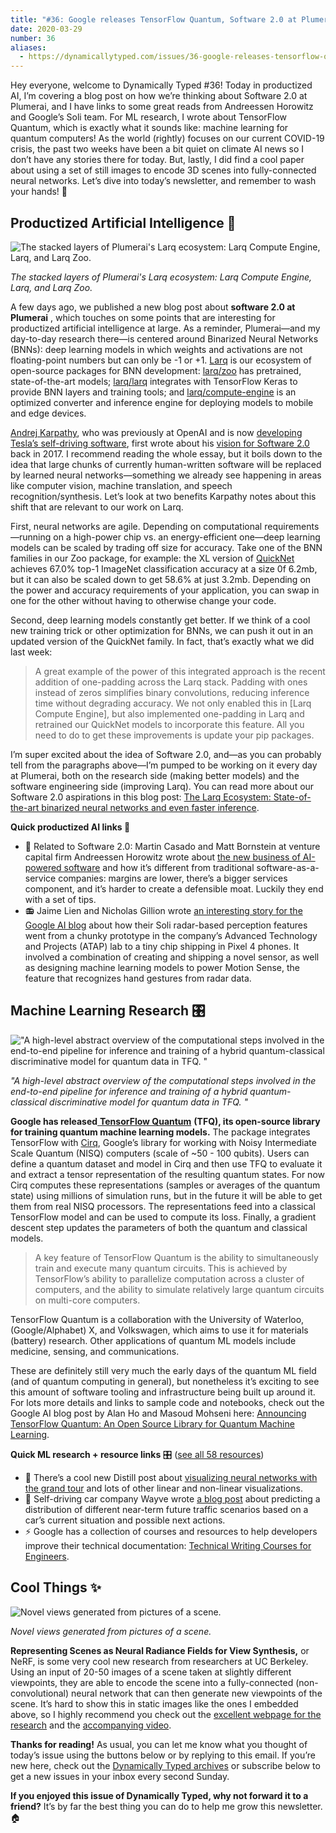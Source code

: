 ```yaml
---
title: "#36: Google releases TensorFlow Quantum, Software 2.0 at Plumerai, and encoding scenes in neural networks "
date: 2020-03-29
number: 36
aliases:
  - https://dynamicallytyped.com/issues/36-google-releases-tensorflow-quantum-software-2-0-at-plumerai-and-encoding-scenes-in-neural-networks-233576
---
```


Hey everyone, welcome to Dynamically Typed #36!
Today in productized AI, I’m covering a blog post on how we’re thinking about Software 2.0 at Plumerai, and I have links to some great reads from Andreessen Horowitz and Google’s Soli team.
For ML research, I wrote about TensorFlow Quantum, which is exactly what it sounds like: machine learning for quantum computers!
As the world (rightly) focuses on our current COVID-19 crisis, the past two weeks have been a bit quiet on climate AI news so I don’t have any stories there for today.
But, lastly, I did find a cool paper about using a set of still images to encode 3D scenes into fully-connected neural networks.
Let’s dive into today’s newsletter, and remember to wash your hands!
🧼

## Productized Artificial Intelligence 🔌

![The stacked layers of Plumerai's Larq ecosystem: Larq Compute Engine, Larq, and Larq Zoo.](https://s3.amazonaws.com/revue/items/images/005/738/442/mail/e258d2c35f85915cd06789baaa2ea06b.png?1585392392)

_The stacked layers of Plumerai's Larq ecosystem: Larq Compute Engine, Larq, and Larq Zoo._

A few days ago, we published a new blog post about **software 2.0 at Plumerai** , which touches on some points that are interesting for productized artificial intelligence at large.
As a reminder, Plumerai—and my day-to-day research there—is centered around Binarized Neural Networks (BNNs): deep learning models in which weights and activations are not floating-point numbers but can only be -1 or +1.
[Larq](https://larq.dev?utm_campaign=Dynamically%20Typed&utm_medium=email&utm_source=Revue%20newsletter) is our ecosystem of open-source packages for BNN development: [larq/zoo](https://github.com/larq/zoo?utm_campaign=Dynamically%20Typed&utm_medium=email&utm_source=Revue%20newsletter) has pretrained, state-of-the-art models; [larq/larq](https://github.com/larq/larq?utm_campaign=Dynamically%20Typed&utm_medium=email&utm_source=Revue%20newsletter) integrates with TensorFlow Keras to provide BNN layers and training tools; and [larq/compute-engine](https://github.com/larq/compute-engine?utm_campaign=Dynamically%20Typed&utm_medium=email&utm_source=Revue%20newsletter) is an optimized converter and inference engine for deploying models to mobile and edge devices.

[Andrej Karpathy](https://twitter.com/karpathy?utm_campaign=Dynamically%20Typed&utm_medium=email&utm_source=Revue%20newsletter), who was previously at OpenAI and is now [developing Tesla’s self-driving software](https://www.youtube.com/watch?t=6676s&utm_campaign=Dynamically%20Typed&utm_medium=email&utm_source=Revue%20newsletter&v=Ucp0TTmvqOE), first wrote about his [vision for Software 2.0](https://medium.com/@karpathy/software-2-0-a64152b37c35?utm_campaign=Dynamically%20Typed&utm_medium=email&utm_source=Revue%20newsletter) back in 2017.
I recommend reading the whole essay, but it boils down to the idea that large chunks of currently human-written software will be replaced by learned neural networks—something we already see happening in areas like computer vision, machine translation, and speech recognition/synthesis.
Let’s look at two benefits Karpathy notes about this shift that are relevant to our work on Larq.

First, neural networks are agile.
Depending on computational requirements—running on a high-power chip vs.
an energy-efficient one—deep learning models can be scaled by trading off size for accuracy.
Take one of the BNN families in our Zoo package, for example: the XL version of [QuickNet](https://docs.larq.dev/zoo/api/sota/?utm_campaign=Dynamically%20Typed&utm_medium=email&utm_source=Revue%20newsletter) achieves 67.0% top-1 ImageNet classification accuracy at a size 0f 6.2mb, but it can also be scaled down to get 58.6% at just 3.2mb.
Depending on the power and accuracy requirements of your application, you can swap in one for the other without having to otherwise change your code.

Second, deep learning models constantly get better.
If we think of a cool new training trick or other optimization for BNNs, we can push it out in an updated version of the QuickNet family.
In fact, that’s exactly what we did last week:

> A great example of the power of this integrated approach is the recent addition of one-padding across the Larq stack.
> Padding with ones instead of zeros simplifies binary convolutions, reducing inference time without degrading accuracy.
> We not only enabled this in [Larq Compute Engine], but also implemented one-padding in Larq and retrained our QuickNet models to incorporate this feature.
> All you need to do to get these improvements is update your pip packages.

I’m super excited about the idea of Software 2.0, and—as you can probably tell from the paragraphs above—I’m pumped to be working on it every day at Plumerai, both on the research side (making better models) and the software engineering side (improving Larq).
You can read more about our Software 2.0 aspirations in this blog post: [The Larq Ecosystem: State-of-the-art binarized neural networks and even faster inference](https://blog.larq.dev/2020/03/larq-ecosystem/?utm_campaign=Dynamically%20Typed&utm_medium=email&utm_source=Revue%20newsletter).

**Quick productized AI links 🔌**

* 💼 Related to Software 2.0: Martin Casado and Matt Bornstein at venture capital firm Andreessen Horowitz wrote about [the new business of AI-powered software](https://a16z.com/2020/02/16/the-new-business-of-ai-and-how-its-different-from-traditional-software/?utm_campaign=Dynamically%20Typed&utm_medium=email&utm_source=Revue%20newsletter) and how it’s different from traditional software-as-a-service companies: margins are lower, there’s a bigger services component, and it’s harder to create a defensible moat. Luckily they end with a set of tips.
* 📻 Jaime Lien and Nicholas Gillion wrote [an interesting story for the Google AI blog](https://ai.googleblog.com/2020/03/soli-radar-based-perception-and.html?utm_campaign=Dynamically%20Typed&utm_medium=email&utm_source=Revue%20newsletter) about how their Soli radar-based perception features went from a chunky prototype in the company’s Advanced Technology and Projects (ATAP) lab to a tiny chip shipping in Pixel 4 phones. It involved a combination of creating and shipping a novel sensor, as well as designing machine learning models to power Motion Sense, the feature that recognizes hand gestures from radar data.

## Machine Learning Research 🎛

!["A high-level abstract overview of the computational steps involved in the end-to-end pipeline for inference and training of a hybrid quantum-classical discriminative model for quantum data in TFQ. "](https://s3.amazonaws.com/revue/items/images/005/739/211/mail/c2492b7975ef4cebc1a1c2b3f509bf53.png?1585407979)

_"A high-level abstract overview of the computational steps involved in the end-to-end pipeline for inference and training of a hybrid quantum-classical discriminative model for quantum data in TFQ. "_

**Google has released**[ **TensorFlow Quantum**](https://www.tensorflow.org/quantum?utm_campaign=Dynamically%20Typed&utm_medium=email&utm_source=Revue%20newsletter) **(TFQ), its open-source library for training quantum machine learning models.**
The package integrates TensorFlow with [Cirq](https://ai.googleblog.com/2018/07/announcing-cirq-open-source-framework.html?utm_campaign=Dynamically%20Typed&utm_medium=email&utm_source=Revue%20newsletter), Google’s library for working with Noisy Intermediate Scale Quantum (NISQ) computers (scale of ~50 - 100 qubits).
Users can define a quantum dataset and model in Cirq and then use TFQ to evaluate it and extract a tensor representation of the resulting quantum states.
For now Cirq computes these representations (samples or averages of the quantum state) using millions of simulation runs, but in the future it will be able to get them from real NISQ processors.
The representations feed into a classical TensorFlow model and can be used to compute its loss.
Finally, a gradient descent step updates the parameters of both the quantum and classical models.

> A key feature of TensorFlow Quantum is the ability to simultaneously train and execute many quantum circuits.
> This is achieved by TensorFlow’s ability to parallelize computation across a cluster of computers, and the ability to simulate relatively large quantum circuits on multi-core computers.

TensorFlow Quantum is a collaboration with the University of Waterloo, (Google/Alphabet) X, and Volkswagen, which aims to use it for materials (battery) research.
Other applications of quantum ML models include medicine, sensing, and communications.

These are definitely still very much the early days of the quantum ML field (and of quantum computing in general), but nonetheless it’s exciting to see this amount of software tooling and infrastructure being built up around it.
For lots more details and links to sample code and notebooks, check out the Google AI blog post by Alan Ho and Masoud Mohseni here: [Announcing TensorFlow Quantum: An Open Source Library for Quantum Machine Learning](https://ai.googleblog.com/2020/03/announcing-tensorflow-quantum-open.html?utm_campaign=Dynamically%20Typed&utm_medium=email&utm_source=Revue%20newsletter).

**Quick ML research + resource links** 🎛 ([see all 58 resources](https://www.notion.so/adab36fecaea4306880898f41dcb9cb3?utm_campaign=Dynamically%20Typed&utm_medium=email&utm_source=Revue%20newsletter&v=cb3a74562c914234ac171931dad6c2e4))

* 🔎 There’s a cool new Distill post about [visualizing neural networks with the grand tour](https://distill.pub/2020/grand-tour/?utm_campaign=Dynamically%20Typed&utm_medium=email&utm_source=Revue%20newsletter) and lots of other linear and non-linear visualizations.
* 🚗 Self-driving car company Wayve wrote [a blog post](https://wayve.ai/blog/predicting-the-future?utm_campaign=Dynamically%20Typed&utm_medium=email&utm_source=Revue%20newsletter) about predicting a distribution of different near-term future traffic scenarios based on a car’s current situation and possible next actions.
* ⚡️ Google has a collection of courses and resources to help developers improve their technical documentation: [Technical Writing Courses for Engineers](https://developers.google.com/tech-writing?utm_campaign=Dynamically%20Typed&utm_medium=email&utm_source=Revue%20newsletter).

## Cool Things ✨

![Novel views generated from pictures of a scene.](https://s3.amazonaws.com/revue/items/images/005/739/569/mail/a949c7f8405ad67fd07d8e807333782f.png?1585416173)

_Novel views generated from pictures of a scene._

**Representing Scenes as Neural Radiance Fields for View Synthesis,** or NeRF, is some very cool new research from researchers at UC Berkeley.
Using an input of 20-50 images of a scene taken at slightly different viewpoints, they are able to encode the scene into a fully-connected (non-convolutional) neural network that can then generate new viewpoints of the scene.
It’s hard to show this in static images like the ones I embedded above, so I highly recommend you check out the [excellent webpage for the research](http://www.matthewtancik.com/nerf?utm_campaign=Dynamically%20Typed&utm_medium=email&utm_source=Revue%20newsletter) and the [accompanying video](https://www.youtube.com/watch?utm_campaign=Dynamically%20Typed&utm_medium=email&utm_source=Revue%20newsletter&v=JuH79E8rdKc).

**Thanks for reading!**
As usual, you can let me know what you thought of today’s issue using the buttons below or by replying to this email.
If you’re new here, check out the [Dynamically Typed archives](https://dynamicallytyped.com/?utm_campaign=Dynamically%20Typed&utm_medium=email&utm_source=Revue%20newsletter) or subscribe below to get a new issues in your inbox every second Sunday.

**If you enjoyed this issue of Dynamically Typed, why not forward it to a friend?**
It’s by far the best thing you can do to help me grow this newsletter.
🏠